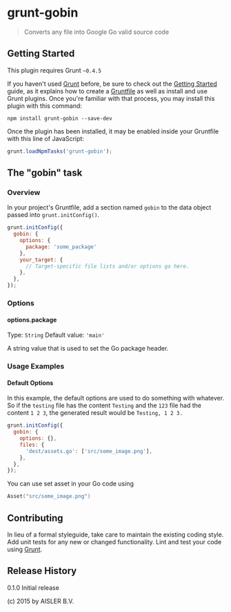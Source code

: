 # grunt-gobin

> Converts any file into Google Go valid source code

## Getting Started
This plugin requires Grunt `~0.4.5`

If you haven't used [Grunt](http://gruntjs.com/) before, be sure to check out the [Getting Started](http://gruntjs.com/getting-started) guide, as it explains how to create a [Gruntfile](http://gruntjs.com/sample-gruntfile) as well as install and use Grunt plugins. Once you're familiar with that process, you may install this plugin with this command:

```shell
npm install grunt-gobin --save-dev
```

Once the plugin has been installed, it may be enabled inside your Gruntfile with this line of JavaScript:

```js
grunt.loadNpmTasks('grunt-gobin');
```

## The "gobin" task

### Overview
In your project's Gruntfile, add a section named `gobin` to the data object passed into `grunt.initConfig()`.

```js
grunt.initConfig({
  gobin: {
    options: {
      package: 'some_package'
    },
    your_target: {
      // Target-specific file lists and/or options go here.
    },
  },
});
```

### Options

#### options.package
Type: `String`
Default value: `'main'`

A string value that is used to set the Go package header.


### Usage Examples

#### Default Options
In this example, the default options are used to do something with whatever. So if the `testing` file has the content `Testing` and the `123` file had the content `1 2 3`, the generated result would be `Testing, 1 2 3.`

```js
grunt.initConfig({
  gobin: {
    options: {},
    files: {
      'dest/assets.go': ['src/some_image.png'],
    },
  },
});
```


You can use set asset in your Go code using

```go
Asset("src/some_image.png")
```



## Contributing
In lieu of a formal styleguide, take care to maintain the existing coding style. Add unit tests for any new or changed functionality. Lint and test your code using [Grunt](http://gruntjs.com/).

## Release History
0.1.0 Initial release

(c) 2015 by AISLER B.V.
